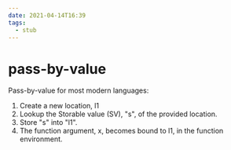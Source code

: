 ```yaml
---
date: 2021-04-14T16:39
tags: 
  - stub
---
```


# pass-by-value

Pass-by-value for most modern languages:

1. Create a new location, l1
2. Lookup the Storable value (SV), "s", of the provided location.
3. Store "s" into "l1".
4. The function argument, x, becomes bound to l1, in the function environment.
